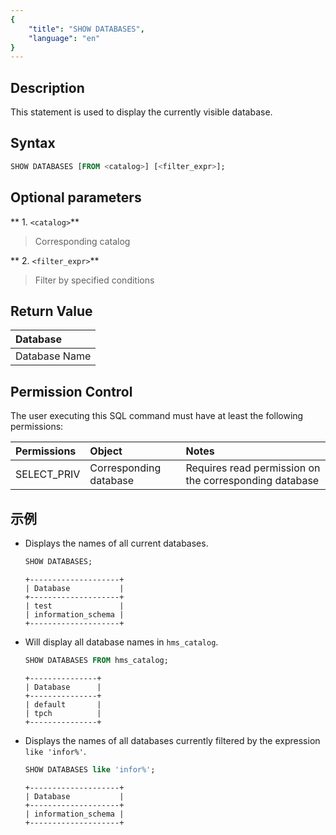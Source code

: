 ```yaml
---
{
    "title": "SHOW DATABASES",
    "language": "en"
}
---
```


<!--
Licensed to the Apache Software Foundation (ASF) under one
or more contributor license agreements.  See the NOTICE file
distributed with this work for additional information
regarding copyright ownership.  The ASF licenses this file
to you under the Apache License, Version 2.0 (the
"License"); you may not use this file except in compliance
with the License.  You may obtain a copy of the License at

  http://www.apache.org/licenses/LICENSE-2.0

Unless required by applicable law or agreed to in writing,
software distributed under the License is distributed on an
"AS IS" BASIS, WITHOUT WARRANTIES OR CONDITIONS OF ANY
KIND, either express or implied.  See the License for the
specific language governing permissions and limitations
under the License.
-->


## Description

This statement is used to display the currently visible database.

## Syntax

```sql
SHOW DATABASES [FROM <catalog>] [<filter_expr>];
```

## Optional parameters

** 1. `<catalog>`**
>  Corresponding catalog

** 2. `<filter_expr>`**
>  Filter by specified conditions

## Return Value

| Database |
|:-------|
| Database Name  |

## Permission Control

The user executing this SQL command must have at least the following permissions:

| Permissions         | Object    | Notes             |
|:-----------|:------|:---------------|
| SELECT_PRIV | Corresponding database | Requires read permission on the corresponding database |

## 示例

- Displays the names of all current databases.

   ```sql
   SHOW DATABASES;
   ```

   ```text
   +--------------------+
   | Database           |
   +--------------------+
   | test               |
   | information_schema |
   +--------------------+
   ```

- Will display all database names in `hms_catalog`.

   ```sql
   SHOW DATABASES FROM hms_catalog;
   ```

   ```text
   +---------------+
   | Database      |
   +---------------+
   | default       |
   | tpch          |
   +---------------+
   ```

- Displays the names of all databases currently filtered by the expression `like 'infor%'`.

   ```sql
   SHOW DATABASES like 'infor%';
   ```

   ```text
   +--------------------+
   | Database           |
   +--------------------+
   | information_schema |
   +--------------------+
   ```
